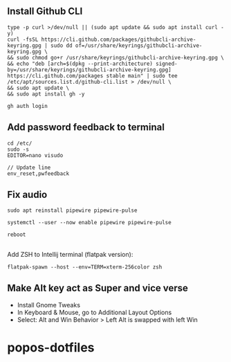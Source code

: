 ## Install Github CLI
```
type -p curl >/dev/null || (sudo apt update && sudo apt install curl -y)
curl -fsSL https://cli.github.com/packages/githubcli-archive-keyring.gpg | sudo dd of=/usr/share/keyrings/githubcli-archive-keyring.gpg \
&& sudo chmod go+r /usr/share/keyrings/githubcli-archive-keyring.gpg \
&& echo "deb [arch=$(dpkg --print-architecture) signed-by=/usr/share/keyrings/githubcli-archive-keyring.gpg] https://cli.github.com/packages stable main" | sudo tee /etc/apt/sources.list.d/github-cli.list > /dev/null \
&& sudo apt update \
&& sudo apt install gh -y
```
```
gh auth login
```
## Add password feedback to terminal

```
cd /etc/ 
sudo -s
EDITOR=nano visudo

// Update line
env_reset,pwfeedback
```


## Fix audio 
```
sudo apt reinstall pipewire pipewire-pulse
```
```
systemctl --user --now enable pipewire pipewire-pulse
```
```
reboot
```

##
Add ZSH to Intellij terminal (flatpak version):
```
flatpak-spawn --host --env=TERM=xterm-256color zsh
```

## Make Alt key act as Super and vice verse
- Install Gnome Tweaks
- In Keyboard & Mouse, go to Additional Layout Options
- Select: Alt and Win Behavior > Left Alt is swapped with left Win
# popos-dotfiles
